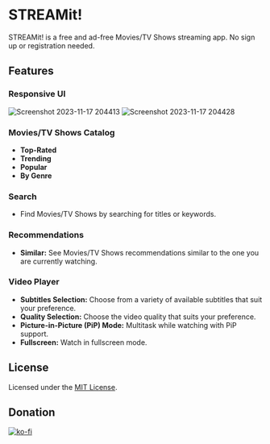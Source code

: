 # STREAMit!

STREAMit! is a free and ad-free Movies/TV Shows streaming app. No sign up or registration needed.

## Features

### Responsive UI
![Screenshot 2023-11-17 204413](https://github.com/sinnedpenguin/streamit/assets/133164950/a846c800-9c06-495c-b855-7c1223460353)
![Screenshot 2023-11-17 204428](https://github.com/sinnedpenguin/streamit/assets/133164950/7286ded5-d103-49bb-bb8e-1d348e956a31)

### Movies/TV Shows Catalog

- **Top-Rated**
- **Trending**
- **Popular**
- **By Genre**
  
### Search

- Find Movies/TV Shows by searching for titles or keywords.

### Recommendations

- **Similar:** See Movies/TV Shows recommendations similar to the one you are currently watching.

### Video Player

- **Subtitles Selection:** Choose from a variety of available subtitles that suit your preference.
- **Quality Selection:** Choose the video quality that suits your preference.
- **Picture-in-Picture (PiP) Mode:** Multitask while watching with PiP support.
- **Fullscreen:** Watch in fullscreen mode.

## License

Licensed under the [MIT License](LICENSE).

## Donation
[![ko-fi](https://ko-fi.com/img/githubbutton_sm.svg)](https://ko-fi.com/O4O1QRSMK)
